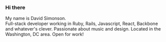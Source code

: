 ### Hi there 

My name is David Simonson.  
Full-stack developer working in Ruby, Rails, Javascript, React, Backbone and whatever's clever.
Passionate about music and design.
Located in the Washington, DC area.
Open for work!
